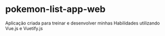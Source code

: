 # pokemon-list-app-web

Aplicação criada para treinar e desenvolver minhas Habilidades utilizando Vue.js e Vuetify.js
